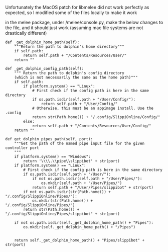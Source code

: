 
Unfortunately the MacOS patch for libmelee did not work perfectly as expected, so I modified some of the files locally to make it work

in the melee package, under /melee/console.py, make the below changes to the file, and it should just work (assuming mac file systems are not drastically different)
    
    def _get_dolphin_home_path(self):
        """Return the path to dolphin's home directory"""
        if self.path:
            return self.path + "/Contents/Resources/User/"
        return ""
    
    def _get_dolphin_config_path(self):
        """ Return the path to dolphin's config directory
        (which is not necessarily the same as the home path)"""
        if self.path:
            if platform.system() == "Linux":
                # First check if the config path is here in the same directory
                if os.path.isdir(self.path + "/User/Config/"):
                    return self.path + "/User/Config/"
                # Otherwise, this must be an appimage install. Use the .config
                return str(Path.home()) + "/.config/SlippiOnline/Config/"
            else:
                return self.path + "/Contents/Resources/User/Config/"
        return ""
    
    def get_dolphin_pipes_path(self, port):
        """Get the path of the named pipe input file for the given controller port
        """
        if platform.system() == "Windows":
            return '\\\\.\\pipe\\slippibot' + str(port)
        if platform.system() == "Linux":
            # First check if the config path is here in the same directory
            if os.path.isdir(self.path + "/User/"):
                if not os.path.isdir(self.path + "/User/Pipes/"):
                    os.mkdir(self.path + "/User/Pipes/")
                return self.path + "/User/Pipes/slippibot" + str(port)
            if not os.path.isdir(str(Path.home()) + "/.config/SlippiOnline/Pipes/"):
                os.mkdir(str(Path.home()) + "/.config/SlippiOnline/Pipes/")
            return str(Path.home()) + "/.config/SlippiOnline/Pipes/slippibot" + str(port)
    
        if not os.path.isdir(self._get_dolphin_home_path() + "Pipes"):
            os.mkdir(self._get_dolphin_home_path() + "/Pipes")
    
    
        return self._get_dolphin_home_path() + "Pipes/slippibot" + str(port)